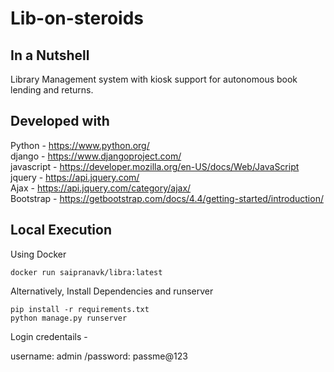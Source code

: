 # Lib-on-steroids
## In a Nutshell 
Library Management system with kiosk support for autonomous book lending and returns.
## Developed with
Python - https://www.python.org/
<br>django - https://www.djangoproject.com/
<br>javascript - https://developer.mozilla.org/en-US/docs/Web/JavaScript
<br>jquery - https://api.jquery.com/
<br>Ajax - https://api.jquery.com/category/ajax/
<br>Bootstrap - https://getbootstrap.com/docs/4.4/getting-started/introduction/

## Local Execution

Using Docker
```
docker run saipranavk/libra:latest
```
Alternatively, 
Install Dependencies and runserver
```
pip install -r requirements.txt
python manage.py runserver
```
Login credentails - 

username: admin
/password: passme@123 